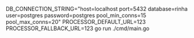 DB_CONNECTION_STRING="host=localhost port=5432 database=rinha user=postgres password=postgres pool_min_conns=15 pool_max_conns=20" PROCESSOR_DEFAULT_URL=123 PROCESSOR_FALLBACK_URL=123 go run ./cmd/main.go
